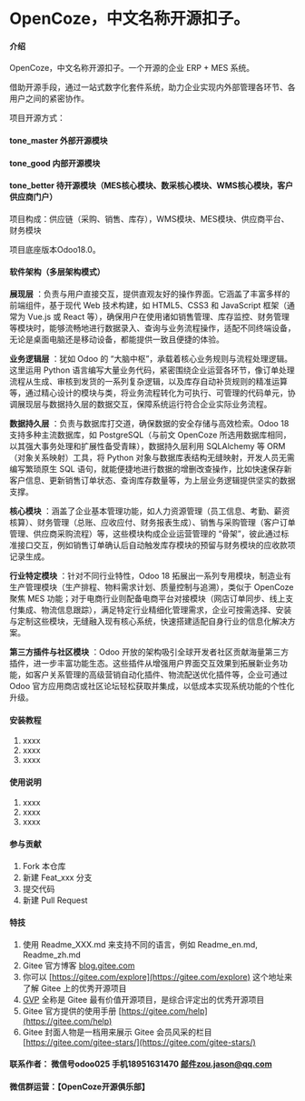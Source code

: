 # OpenCoze，中文名称开源扣子。

#### 介绍
OpenCoze，中文名称开源扣子。一个开源的企业 ERP + MES 系统。

借助开源手段，通过一站式数字化套件系统，助力企业实现内外部管理各环节、各用户之间的紧密协作。

项目开源方式：

#### tone_master  外部开源模块

#### tone_good    内部开源模块

#### tone_better  待开源模块（MES核心模块、数采核心模块、WMS核心模块，客户供应商门户）

项目构成：供应链（采购、销售、库存），WMS模块、MES模块、供应商平台、财务模块

项目底座版本Odoo18.0。

#### 软件架构（多层架构模式）

 **展现层** ：负责与用户直接交互，提供直观友好的操作界面。它涵盖了丰富多样的前端组件，基于现代 Web 技术构建，如 HTML5、CSS3 和 JavaScript 框架（通常为 Vue.js 或 React 等），确保用户在使用诸如销售管理、库存监控、财务管理等模块时，能够流畅地进行数据录入、查询与业务流程操作，适配不同终端设备，无论是桌面电脑还是移动设备，都能提供一致且便捷的体验。

 **业务逻辑层** ：犹如 Odoo 的 “大脑中枢”，承载着核心业务规则与流程处理逻辑。这里运用 Python 语言编写大量业务代码，紧密围绕企业运营各环节，像订单处理流程从生成、审核到发货的一系列复杂逻辑，以及库存自动补货规则的精准运算等，通过精心设计的模块与类，将业务流程转化为可执行、可管理的代码单元，协调展现层与数据持久层的数据交互，保障系统运行符合企业实际业务流程。

 **数据持久层** ：负责与数据库打交道，确保数据的安全存储与高效检索。Odoo 18 支持多种主流数据库，如 PostgreSQL（与前文 OpenCoze 所选用数据库相同，以其强大事务处理和扩展性备受青睐），数据持久层利用 SQLAlchemy 等 ORM（对象关系映射）工具，将 Python 对象与数据库表结构无缝映射，开发人员无需编写繁琐原生 SQL 语句，就能便捷地进行数据的增删改查操作，比如快速保存新客户信息、更新销售订单状态、查询库存数量等，为上层业务逻辑提供坚实的数据支撑。

 **核心模块** ：涵盖了企业基本管理功能，如人力资源管理（员工信息、考勤、薪资核算）、财务管理（总账、应收应付、财务报表生成）、销售与采购管理（客户订单管理、供应商采购流程）等，这些模块构成企业运营管理的 “骨架”，彼此通过标准接口交互，例如销售订单确认后自动触发库存模块的预留与财务模块的应收款项记录生成。

 **行业特定模块** ：针对不同行业特性，Odoo 18 拓展出一系列专用模块，制造业有生产管理模块（生产排程、物料需求计划、质量控制与追溯），类似于 OpenCoze 聚焦 MES 功能；对于电商行业则配备电商平台对接模块（网店订单同步、线上支付集成、物流信息跟踪），满足特定行业精细化管理需求，企业可按需选择、安装与定制这些模块，无缝融入现有核心系统，快速搭建适配自身行业的信息化解决方案。

 **第三方插件与社区模块** ：Odoo 开放的架构吸引全球开发者社区贡献海量第三方插件，进一步丰富功能生态。这些插件从增强用户界面交互效果到拓展新业务功能，如客户关系管理的高级营销自动化插件、物流配送优化插件等，企业可通过 Odoo 官方应用商店或社区论坛轻松获取并集成，以低成本实现系统功能的个性化升级。


#### 安装教程

1.  xxxx
2.  xxxx
3.  xxxx

#### 使用说明

1.  xxxx
2.  xxxx
3.  xxxx

#### 参与贡献

1.  Fork 本仓库
2.  新建 Feat_xxx 分支
3.  提交代码
4.  新建 Pull Request


#### 特技

1.  使用 Readme\_XXX.md 来支持不同的语言，例如 Readme\_en.md, Readme\_zh.md
2.  Gitee 官方博客 [blog.gitee.com](https://blog.gitee.com)
3.  你可以 [https://gitee.com/explore](https://gitee.com/explore) 这个地址来了解 Gitee 上的优秀开源项目
4.  [GVP](https://gitee.com/gvp) 全称是 Gitee 最有价值开源项目，是综合评定出的优秀开源项目
5.  Gitee 官方提供的使用手册 [https://gitee.com/help](https://gitee.com/help)
6.  Gitee 封面人物是一档用来展示 Gitee 会员风采的栏目 [https://gitee.com/gitee-stars/](https://gitee.com/gitee-stars/)

#### 联系作者： 微信号odoo025   手机18951631470  邮件zou.jason@qq.com
#### 微信群运营：【OpenCoze开源俱乐部】
